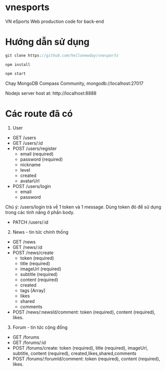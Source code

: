 # vnesports
VN eSports Web production code for back-end
# Hướng dẫn sử dụng
```javascript
git clone https://github.com/hellonewday/vnesports
```
```nodejs
npm install
```
```javascript
npm start
```
Chạy MongoDB Compass Community, mongodb://localhost:27017

Nodejs server host at: http://localhost:8888

##
# Các route đã có
1. User
- GET /users
- GET /users/:id
- POST /users/register
   + email (required)
   + password (required)
   + nickname
   + level
   + created
   + avatarUrl
 - POST /users/login
   + email
   + password
   
  Chú ý: /users/login trả về 1 token và 1 message. Dùng token đó để sử dụng trong các tính năng ở phần body.
  
 - PATCH /users/:id
 2. News - tin tức chính thống
 - GET /news
 - GET /news/:id
 - POST /news/create
   + token (required)
   + title (required)
   + imageUrl (required)
   + subtitle (required)
   + content (required)
   + created
   + tags [Array]
   + likes
   + shared
   + comments 
  - POST /news/:newsId/comment: token (required), content (required), likes.
  3. Forum - tin tức cộng đồng
  - GET /forums
  - GET /forums/:id
  - POST /forums/create: token (required), title (required), imageUrl, subtitle, content (required), created,likes,shared,comments
  - POST /forums/:forumId/comment: token (required), content (required), likes.
   
